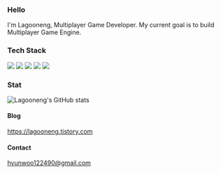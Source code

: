 ### Hello
I'm Lagooneng, Multiplayer Game Developer.
My current goal is to build Multiplayer Game Engine.

### Tech Stack
<img src="https://img.shields.io/badge/Unreal%20Engine-%23313131.svg?logo=unrealengine&logoColor=white"/> <img src="https://img.shields.io/badge/Unity-FFFFFF?style=flat-square&logo=Unity&logoColor=white&color=black"/> <img src="https://custom-icon-badges.demolab.com/badge/Photon%20Fusion2-004480.svg?logo=photon&logoColor=white"/> 
<img src="https://img.shields.io/badge/C++-blue.svg?style=flat&logo=c%2B%2B"/> <img src="https://custom-icon-badges.demolab.com/badge/C%23-%23239120.svg?logo=cshrp&logoColor=white"/> 

### Stat
![Lagooneng's GitHub stats](https://github-readme-stats.vercel.app/api?username=Lagooneng&contribs&count_private=true&show_icons=true&&theme=cobalt)

#### Blog
https://lagooneng.tistory.com

#### Contact
hyunwoo122490@gmail.com

